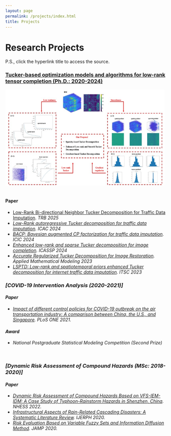 ```yaml
---
layout: page
permalink: /projects/index.html
title: Projects
---
```


# Research Projects
P.S., click the hyperlink title to access the source.<br>

### [Tucker-based optimization models and algorithms for low-rank tensor completion (Ph.D.: 2020-2024)](https://github.com/GongWenwuu/LRTL_Methods_Applications.git)
<div>
<img src="/images/Tucker.jpg" width="500" height="300">
</div>
<br>

#### Paper
- [Low-Rank Bi-directional Neighbor Tucker Decomposition for Traffic Data Imputation](https://GongWenwuu.github.io/mypaper/LBNTD_2025.pdf). <em>TRB 2025<em>
- [Low-Rank autoregressive Tucker decomposition for traffic data imputation](https://GongWenwuu.github.io/mypaper/LATD_2024.pdf). <em>ICAC 2024<em>
- [BACP: Bayesian augmented CP factorization for traffic data imputation](https://GongWenwuu.github.io/mypaper/BACP_2024.pdf). <em>ICIC 2024<em>
- [Enhanced low-rank and sparse Tucker decomposition for image completion](https://GongWenwuu.github.io/mypaper/ELRSTD_2024.pdf). <em>ICASSP 2024<em>
- [Accurate Regularized Tucker Decomposition for Image Restoration](https://GongWenwuu.github.io/mypaper/ARTD_2023.pdf). <em>Applied Mathematical Modeling</em> 2023
- [LSPTD: Low-rank and spatiotemporal priors enhanced Tucker decomposition for internet traffic data imputation](https://GongWenwuu.github.io/mypaper/LSPTD_2023.pdf). <em>ITSC 2023</em>


### [COVID-19 Intervention Analysis (2020-2021)]

#### Paper
- [Impact of different control policies for COVID-19 outbreak on the air transportation industry: A comparison between China, the U.S., and Singapore](https://GongWenwuu.github.io/mypaper/modeling/PLOS-ONE_2021.pdf). <em>PLoS ONE</em> 2021.
  
#### Award
- National Postgraduate Statistical Modeling Competition (Second Prize)
<br>

### [Dynamic Risk Assessment of Compound Hazards (MSc: 2018-2020)]

#### Paper

- [Dynamic Risk Assessment of Compound Hazards Based on VFS-IEM-IDM: A Case Study of Typhoon-Rainstorm Hazards in Shenzhen, China](https://GongWenwuu.github.io/mypaper/modeling/NHESS_2022.pdf). <em>NHESS</em> 2022.
- [Infrastructural Aspects of Rain-Related Cascading Disasters: A Systematic Literature Review](https://GongWenwuu.github.io/mypaper/modeling/ijerph_2020.pdf). <em>IJERPH</em> 2020.
- [Risk Evaluation Based on Variable Fuzzy Sets and Information Diffusion Method](https://GongWenwuu.github.io/mypaper/modeling/jamp_2020.pdf). <em>JAMP</em> 2020.
<br>
